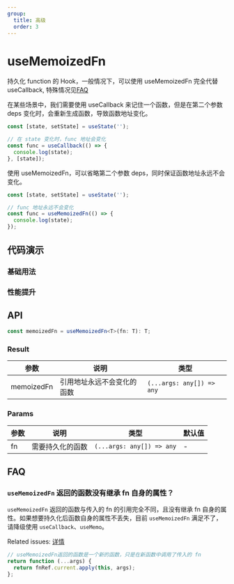 ```yaml
---
group:
  title: 高级
  order: 3
---
```


# useMemoizedFn

持久化 function 的 Hook，一般情况下，可以使用 useMemoizedFn 完全代替 useCallback, 特殊情况见[FAQ](#faq)

在某些场景中，我们需要使用 useCallback 来记住一个函数，但是在第二个参数 deps 变化时，会重新生成函数，导致函数地址变化。

```js
const [state, setState] = useState('');

// 在 state 变化时，func 地址会变化
const func = useCallback(() => {
  console.log(state);
}, [state]);
```

使用 useMemoizedFn，可以省略第二个参数 deps，同时保证函数地址永远不会变化。

```js
const [state, setState] = useState('');

// func 地址永远不会变化
const func = useMemoizedFn(() => {
  console.log(state);
});
```

## 代码演示

### 基础用法

<code src='./demo/demo1.tsx'></code>

### 性能提升

<code src='./demo/demo2.tsx'></code>

## API

```typescript
const memoizedFn = useMemoizedFn<T>(fn: T): T;
```

### Result

| 参数       | 说明                       | 类型                      |
| ---------- | -------------------------- | ------------------------- |
| memoizedFn | 引用地址永远不会变化的函数 | `(...args: any[]) => any` |

### Params

| 参数 | 说明             | 类型                      | 默认值 |
| ---- | ---------------- | ------------------------- | ------ |
| fn   | 需要持久化的函数 | `(...args: any[]) => any` | -      |

## FAQ

### `useMemoizedFn` 返回的函数没有继承 fn 自身的属性？

`useMemoizedFn` 返回的函数与传入的 fn 的引用完全不同，且没有继承 fn 自身的属性。如果想要持久化后函数自身的属性不丢失，目前 `useMemoizedFn` 满足不了，请降级使用 `useCallback`、`useMemo`。

Related issues: [详情](https://github.com/alibaba/hooks/issues/2273)

```ts
// useMemoizedFn返回的函数是一个新的函数，只是在新函数中调用了传入的 fn
return function (...args) {
  return fnRef.current.apply(this, args);
};
```
